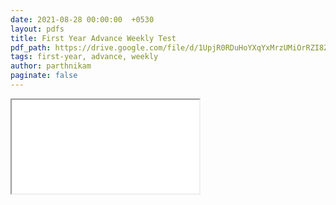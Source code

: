 ```yaml
---
date: 2021-08-28 00:00:00  +0530
layout: pdfs
title: First Year Advance Weekly Test
pdf_path: https://drive.google.com/file/d/1UpjR0RDuHoYXqYxMrzUMiOrRZI8ZYx1Z/preview?usp=drive_link
tags: first-year, advance, weekly
author: parthnikam
paginate: false
---
```


<iframe class="embed-pdf" src="{{ page.pdf_path }}#toolbar=0" seamless="seamless" scrolling="no" style="overflow:hidden"></iframe>
